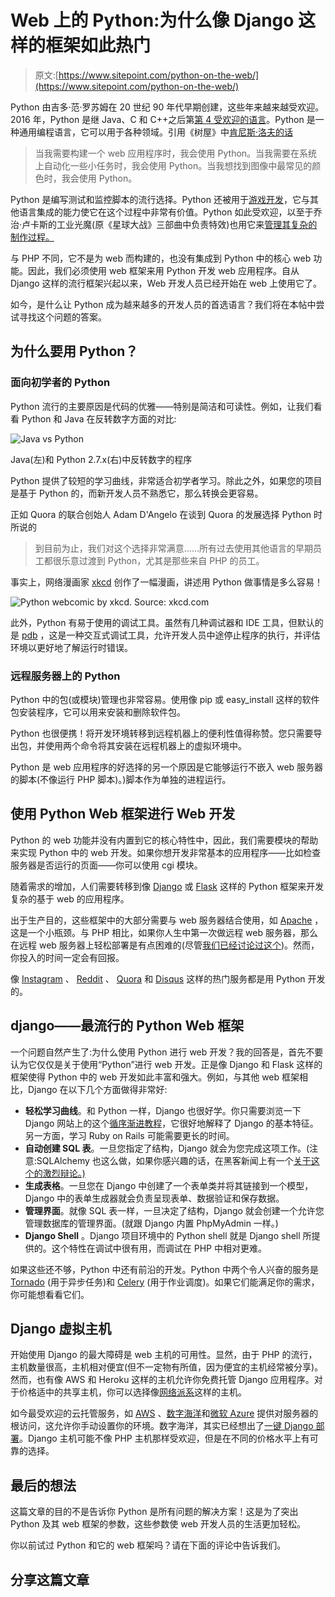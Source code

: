 # Web 上的 Python:为什么像 Django 这样的框架如此热门

> 原文:[https://www.sitepoint.com/python-on-the-web/](https://www.sitepoint.com/python-on-the-web/)

Python 由吉多·范·罗苏姆在 20 世纪 90 年代早期创建，这些年来越来越受欢迎。2016 年，Python 是继 Java、C 和 C++之后第[第 4 受欢迎的语言](http://www.tiobe.com/tiobe_index)。Python 是一种通用编程语言，它可以用于各种领域。引用《树屋》中[肯尼斯·洛夫的话](http://blog.teamtreehouse.com/what-is-python)

> 当我需要构建一个 web 应用程序时，我会使用 Python。当我需要在系统上自动化一些小任务时，我会使用 Python。当我想找到图像中最常见的颜色时，我会使用 Python。

Python 是编写测试和监控脚本的流行选择。Python 还被用于[游戏开发](http://stackoverflow.com/questions/5224759/is-python-good-for-making-games?answertab=votes#tab-top)，它与其他语言集成的能力使它在这个过程中非常有价值。Python 如此受欢迎，以至于乔治·卢卡斯的工业光魔(原《星球大战》三部曲中负责特效)也用它来[管理其复杂的制作过程。](https://www.python.org/about/success/ilm/)

与 PHP 不同，它不是为 web 而构建的，也没有集成到 Python 中的核心 web 功能。因此，我们必须使用 web 框架来用 Python 开发 web 应用程序。自从 Django 这样的流行框架兴起以来，Web 开发人员已经开始在 web 上使用它了。

如今，是什么让 Python 成为越来越多的开发人员的首选语言？我们将在本帖中尝试寻找这个问题的答案。

## 为什么要用 Python？

### 面向初学者的 Python

Python 流行的主要原因是代码的优雅——特别是简洁和可读性。例如，让我们看看 Python 和 Java 在反转数字方面的对比:

![Java vs Python](../Images/06afecf462453877425cd934f06e61f8.png)

Java(左)和 Python 2.7.x(右)中反转数字的程序

Python 提供了较短的学习曲线，非常适合初学者学习。除此之外，如果您的项目是基于 Python 的，而新开发人员不熟悉它，那么转换会更容易。

正如 Quora 的联合创始人 Adam D'Angelo 在谈到 Quora 的发展选择 Python 时所说的

> 到目前为止，我们对这个选择非常满意……所有过去使用其他语言的早期员工都很乐意过渡到 Python，尤其是那些来自 PHP 的员工。

事实上，网络漫画家 [xkcd](https://xkcd.com/353/) 创作了一幅漫画，讲述用 Python 做事情是多么容易！

![Python webcomic by xkcd. Source: xkcd.com](../Images/bcc0b85f5cedb72a4c15ae8efbe17f63.png)

此外，Python 有易于使用的调试工具。虽然有几种调试器和 IDE 工具，但默认的是 [pdb](https://docs.python.org/2/library/pdb.html) ，这是一种交互式调试工具，允许开发人员中途停止程序的执行，并评估环境以更好地了解运行时错误。

### 远程服务器上的 Python

Python 中的包(或模块)管理也非常容易。使用像 pip 或 easy_install 这样的软件包安装程序，它可以用来安装和删除软件包。

Python 也很便携！将开发环境转移到远程机器上的便利性值得称赞。您只需要导出包，并使用两个命令将其安装在远程机器上的虚拟环境中。

Python 是 web 应用程序的好选择的另一个原因是它能够运行不嵌入 web 服务器的脚本(不像运行 PHP 脚本)。)脚本作为单独的进程运行。

## 使用 Python Web 框架进行 Web 开发

Python 的 web 功能并没有内置到它的核心特性中，因此，我们需要模块的帮助来实现 Python 中的 web 开发。如果你想开发非常基本的应用程序——比如检查服务器是否运行的页面——你可以使用 cgi 模块。

随着需求的增加，人们需要转移到像 [Django](https://www.djangoproject.com/) 或 [Flask](http://flask.pocoo.org/) 这样的 Python 框架来开发复杂的基于 web 的应用程序。

出于生产目的，这些框架中的大部分需要与 web 服务器结合使用，如 [Apache](http://www.apache.org/) ，这是一个小瓶颈。与 PHP 相比，如果你人生中第一次做远程 web 服务器，那么在远程 web 服务器上轻松部署是有点困难的(尽管[我们已经讨论过这个](https://www.sitepoint.com/deploying-a-django-app-with-mod-wsgi-on-ubuntu-14-04/))。然而，你投入的时间一定会有回报。

像 [Instagram](https://www.instagram.com) 、 [Reddit](https://www.reddit.com/) 、 [Quora](https://www.quora.com/) 和 [Disqus](https://www.disqus.com/) 这样的热门服务都是用 Python 开发的。

## django——最流行的 Python Web 框架

一个问题自然产生了:为什么使用 Python 进行 web 开发？我的回答是，首先不要认为它仅仅是关于使用“Python”进行 web 开发。正是像 Django 和 Flask 这样的框架使得 Python 中的 web 开发如此丰富和强大。例如，与其他 web 框架相比，Django 在以下几个方面做得非常好:

*   **轻松学习曲线**。和 Python 一样，Django 也很好学。你只需要浏览一下 Django 网站上的这个[循序渐进教程](https://docs.djangoproject.com/en/1.9/intro/tutorial01/)，它很好地解释了 Django 的基本特征。另一方面，学习 Ruby on Rails 可能需要更长的时间。
*   **自动创建 SQL 表**。一旦您指定了结构，Django 就会为您完成这项工作。(注意:SQLAlchemy 也这么做，如果你感兴趣的话，在黑客新闻上有一个[关于这个的激烈辩论。)](https://news.ycombinator.com/item?id=3525544)
*   **生成表格**。一旦您在 Django 中创建了一个表单类并将其链接到一个模型，Django 中的表单生成器就会负责呈现表单、数据验证和保存数据。
*   **管理界面**。就像 SQL 表一样，一旦决定了结构，Django 就会创建一个允许您管理数据库的管理界面。(就跟 Django 内置 PhpMyAdmin 一样。)
*   **Django Shell** 。Django 项目环境中的 Python shell 就是 Django shell 所提供的。这个特性在调试中很有用，而调试在 PHP 中相对更难。

如果这些还不够，Python 中还有前沿的开发。Python 中两个令人兴奋的服务是 [Tornado](http://www.tornadoweb.org/en/stable/) (用于异步任务)和 [Celery](http://www.celeryproject.org/) (用于作业调度)。如果它们能满足你的需求，你可能想看看它们。

## Django 虚拟主机

开始使用 Django 的最大障碍是 web 主机的可用性。显然，由于 PHP 的流行，主机数量很高，主机相对便宜(但不一定物有所值，因为便宜的主机经常被分享)。然而，也有像 AWS 和 Heroku 这样的主机允许你免费托管 Django 应用程序。对于价格适中的共享主机，你可以选择像[网络派系](https://www.webfaction.com/)这样的主机。

如今最受欢迎的云托管服务，如 [AWS](https://aws.amazon.com/) 、[数字海洋](https://www.digitalocean.com/)和[微软 Azure](https://azure.microsoft.com/en-in/) 提供对服务器的根访问，这允许你手动设置你的环境。数字海洋，其实已经想出了[一键 Django 部署](https://www.digitalocean.com/features/one-click-apps/django/)。Django 主机可能不像 PHP 主机那样受欢迎，但是在不同的价格水平上有可靠的选择。

## 最后的想法

这篇文章的目的不是告诉你 Python 是所有问题的解决方案！这是为了突出 Python 及其 web 框架的参数，这些参数使 web 开发人员的生活更加轻松。

你以前试过 Python 和它的 web 框架吗？请在下面的评论中告诉我们。

## 分享这篇文章